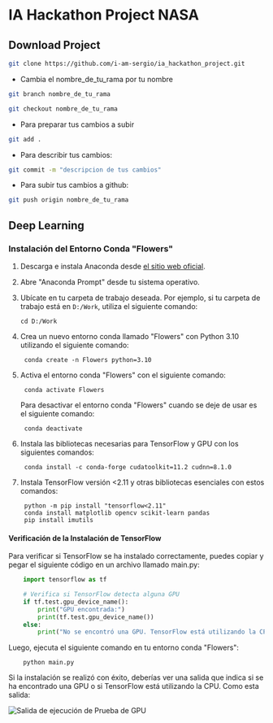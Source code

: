# IA Hackathon Project NASA

## Download Project

```bash
git clone https://github.com/i-am-sergio/ia_hackathon_project.git
```
* Cambia el nombre_de_tu_rama por tu nombre
```bash
git branch nombre_de_tu_rama
```
```bash
git checkout nombre_de_tu_rama
```

* Para preparar tus cambios a subir
```bash
git add .
```

* Para describir tus cambios:
```bash
git commit -m "descripcion de tus cambios"
```

* Para subir tus cambios a github:
```bash
git push origin nombre_de_tu_rama
```

## Deep Learning

### Instalación del Entorno Conda "Flowers"

1. Descarga e instala Anaconda desde [el sitio web oficial](https://www.anaconda.com/download).

2. Abre "Anaconda Prompt" desde tu sistema operativo.

3. Ubícate en tu carpeta de trabajo deseada. Por ejemplo, si tu carpeta de trabajo está en `D:/Work`, utiliza el siguiente comando:

   ```shell
   cd D:/Work
    ```

1. Crea un nuevo entorno conda llamado "Flowers" con Python 3.10 utilizando el siguiente comando:
   ```shell
    conda create -n Flowers python=3.10
   ```
2. Activa el entorno conda "Flowers" con el siguiente comando:
   ```shell
    conda activate Flowers
   ```
   Para desactivar el entorno conda "Flowers" cuando se deje de usar es el siguiente comando:
   ```shell
    conda deactivate
   ```
3. Instala las bibliotecas necesarias para TensorFlow y GPU con los siguientes comandos:
   ```shell
    conda install -c conda-forge cudatoolkit=11.2 cudnn=8.1.0
   ```
4. Instala TensorFlow versión <2.11 y otras bibliotecas esenciales con estos comandos:
   ```shell
    python -m pip install "tensorflow<2.11"
    conda install matplotlib opencv scikit-learn pandas
    pip install imutils
   ```


#### Verificación de la Instalación de TensorFlow
Para verificar si TensorFlow se ha instalado correctamente, puedes copiar y pegar el siguiente código en un archivo llamado main.py:
```python
    import tensorflow as tf

    # Verifica si TensorFlow detecta alguna GPU
    if tf.test.gpu_device_name():
        print("GPU encontrada:")
        print(tf.test.gpu_device_name())
    else:
        print("No se encontró una GPU. TensorFlow está utilizando la CPU.")
```
Luego, ejecuta el siguiente comando en tu entorno conda "Flowers":
```shell
    python main.py
```
Si la instalación se realizó con éxito, deberías ver una salida que indica si se ha encontrado una GPU o si TensorFlow está utilizando la CPU. Como esta salida:

![Salida de ejecución de Prueba de GPU](img/test.png)


